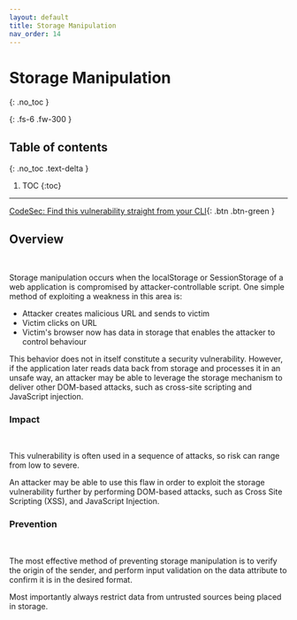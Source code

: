 ```yaml
---
layout: default
title: Storage Manipulation
nav_order: 14
---
```


# Storage Manipulation
{: .no_toc }

{: .fs-6 .fw-300 }

## Table of contents
{: .no_toc .text-delta }

1. TOC
{:toc}

---
[CodeSec: Find this vulnerability straight from your CLI](https://www.contrastsecurity.com/developer/codesec/){: .btn .btn-green }

## Overview 
<br/> 

Storage manipulation occurs when the localStorage or SessionStorage of a web application is compromised by attacker-controllable script. 
One simple method of exploiting a weakness in this area is: 
- Attacker creates malicious URL and sends to victim
- Victim clicks on URL
- Victim's browser now has data in storage that enables the attacker to control behaviour  


This behavior does not in itself constitute a security vulnerability. However, if the application later reads data back from storage and processes it in an unsafe way, an attacker may be able to leverage the storage mechanism to deliver other DOM-based attacks, such as cross-site scripting and JavaScript injection.

### Impact
<br/> 

This vulnerability is often used in a sequence of attacks, so risk can range from low to severe. 

An attacker may be able to use this flaw in order to exploit the storage vulnerability further by performing DOM-based attacks, such as Cross Site Scripting (XSS), and JavaScript Injection.


### Prevention
<br/> 

The most effective method of preventing storage manipulation is to verify the origin of the sender, and perform input validation on the data attribute to confirm it is in the desired format. 

Most importantly always restrict data from untrusted sources being placed in storage.